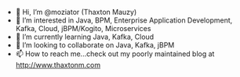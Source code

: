 - 👋 Hi, I’m @moziator (Thaxton Mauzy)
- 👀 I’m interested in Java, BPM, Enterprise Application Development, Kafka, Cloud, jBPM/Kogito, Microservices
- 🌱 I’m currently learning Java, Kafka, Cloud
- 💞️ I’m looking to collaborate on Java, Kafka, jBPM
- 📫 How to reach me...check out my poorly maintained blog at http://www.thaxtonm.com

<!---
moziator/moziator is a ✨ special ✨ repository because its `README.md` (this file) appears on your GitHub profile.
You can click the Preview link to take a look at your changes.
--->
